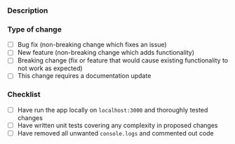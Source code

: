 ### Description

<!--- Please include a summary of the changes. Please also include relevant motivation and context. -->

### Type of change

- [ ] Bug fix (non-breaking change which fixes an issue)
- [ ] New feature (non-breaking change which adds functionality)
- [ ] Breaking change (fix or feature that would cause existing functionality to not work as expected)
- [ ] This change requires a documentation update

### Checklist

- [ ] Have run the app locally on `localhost:3000` and thoroughly tested changes
- [ ] Have written unit tests covering any complexity in proposed changes
- [ ] Have removed all unwanted `console.logs` and commented out code

